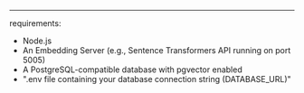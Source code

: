 ---
requirements:
  - Node.js
  - An Embedding Server (e.g., Sentence Transformers API running on port 5005)
  - A PostgreSQL-compatible database with pgvector enabled
  - ".env file containing your database connection string (DATABASE_URL)"
